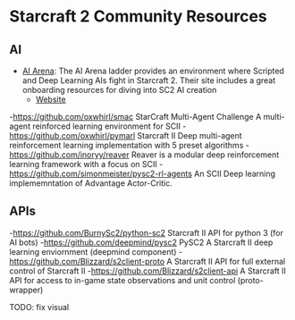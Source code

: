 # Starcraft 2 Community Resources

## AI 
- [AI Arena](https://aiarena.net): The AI Arena ladder provides an environment where Scripted and Deep Learning AIs fight in Starcraft 2. Their site includes a great onboarding resources for diving into SC2 AI creation
  - [Website](https://aiarena.net/wiki/bot-development/getting-started/)
  
-https://github.com/oxwhirl/smac StarCraft Multi-Agent Challenge A multi-agent reinforced learning environment for SCII
-https://github.com/oxwhirl/pymarl Starcraft II  Deep multi-agent reinforcement learning implementation with 5 preset algorithms
-https://github.com/inoryy/reaver Reaver is a modular deep reinforcement learning framework with a focus on SCII 
-https://github.com/simonmeister/pysc2-rl-agents An SCII Deep learning implememntation of Advantage Actor-Critic. 

## APIs
-https://github.com/BurnySc2/python-sc2 Starcraft II API for python 3 (for AI bots)
-https://github.com/deepmind/pysc2 PySC2 A Starcraft II deep learning enviornment (deepmind component)
-https://github.com/Blizzard/s2client-proto A Starcraft II API for full external control of Starcraft II
-https://github.com/Blizzard/s2client-api A Starcraft II API  for access to in-game state observations and unit control (proto-wrapper)

TODO: fix visual

